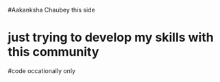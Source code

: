 #Aakanksha Chaubey this side
# just trying to develop my skills with this community
#code occationally only
